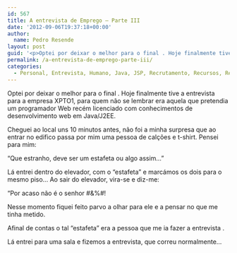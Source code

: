 ```yaml
---
id: 567
title: A entrevista de Emprego – Parte III
date: '2012-09-06T19:37:18+00:00'
author: 
  name: Pedro Resende
layout: post
guid: '<p>Optei por deixar o melhor para o final . Hoje finalmente tive a entrevista para a empresa XPTO1, para quem não se lembrar era aquela que pretendia um programador Web recém licenciado com conhecimentos de desenvolvimento web em Java/J2EE.</p><p>Cheguei '
permalink: /a-entrevista-de-emprego-parte-iii/
categories:
  - Personal, Entrevista, Humano, Java, JSP, Recrutamento, Recursos, Recursos Humanos, Emprego, Developer, Web
---
```

Optei por deixar o melhor para o final . Hoje finalmente tive a entrevista para a empresa XPTO1, para quem não se lembrar era aquela que pretendia um programador Web recém licenciado com conhecimentos de desenvolvimento web em Java/J2EE.

Cheguei ao local uns 10 minutos antes, não foi a minha surpresa que ao entrar no edifico passa por mim uma pessoa de calções e t-shirt. Pensei para mim:

“Que estranho, deve ser um estafeta ou algo assim…”

Lá entrei dentro do elevador, com o “estafeta” e marcámos os dois para o mesmo piso… Ao sair do elevador, vira-se e diz-me:

“Por acaso não é o senhor #&%#!

Nesse momento fiquei feito parvo a olhar para ele e a pensar no que me tinha metido.

Afinal de contas o tal “estafeta” era a pessoa que me ia fazer a entrevista .

Lá entrei para uma sala e fizemos a entrevista, que correu normalmente…